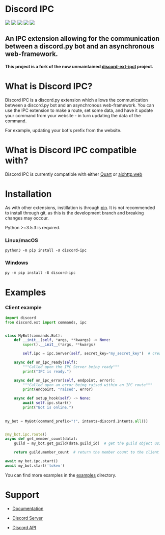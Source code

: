 # Discord IPC

<a href="https://pypi.org/project/discord-ipc/" target="_blank"><img src="https://img.shields.io/pypi/v/better-ipc"></a>
<img src="https://img.shields.io/pypi/pyversions/discord-ipc">
<img src="https://img.shields.io/github/last-commit/benforster/discord-ipc">
<img src="https://img.shields.io/github/license/benforster/ord-ipc">
<a href="https://discord.gg/Zcjg8AW4ga" target="_blank"><img src="https://img.shields.io/discord/875005644594372638?label=discord"></a>

## An IPC extension allowing for the communication between a discord.py bot and an asynchronous web-framework.

#### This project is a fork of the now unmaintained [discord-ext-ipct](https://github.com/Ext-Creators/discord-ext-ipc) project.

# What is Discord IPC?
Discord IPC is a discord.py extension which allows the communication between a discord.py bot and an asynchronous web-framework. You can use the IPC extension to make a route, set some data, and have it update your command from your website - in turn updating the data of the command.

For example, updating your bot's prefix from the website.

# What is Discord IPC compatible with?
Discord IPC is currently compatible with either [Quart](https://github.com/pallets/quart) or [aiohttp.web](https://github.com/aio-libs/aiohttp)

# Installation
As with other extensions, instillation is through [pip](https://pypi.org/project/pip/). It is not recommended to install through git, as this is the development branch and breaking changes may occour.

Python >=3.5.3 is required.

### Linux/macOS
```shell
python3 -m pip install -U discord-ipc
```
### Windows
```shell
py -m pip install -U discord-ipc
```

# Examples

### Client example
```py
import discord
from discord.ext import commands, ipc


class MyBot(commands.Bot):
    def __init__(self, *args, **kwargs) -> None:
        super().__init__(*args, **kwargs)

        self.ipc = ipc.Server(self, secret_key="my_secret_key")  # create our IPC Server

    async def on_ipc_ready(self):
        """Called upon the IPC Server being ready"""
        print("IPC is ready.")

    async def on_ipc_error(self, endpoint, error):
        """Called upon an error being raised within an IPC route"""
        print(endpoint, "raised", error)

    async def setup_hook(self) -> None:
        await self.ipc.start()
        print("Bot is online.")
        
 
my_bot = MyBot(command_prefix="!", intents=discord.Intents.all())


@my_bot.ipc.route()
async def get_member_count(data):
    guild = my_bot.get_guild(data.guild_id)  # get the guild object using parsed guild_id

    return guild.member_count  # return the member count to the client

await my_bot.ipc.start()
await my_bot.start('token')

 ```   
You can find more examples in the [examples](https://github.com/ben-forster/discord-ipc/tree/main/examples) directory.

# Support

- [Documentation](https://discord-ipc.readthedocs.io/en/latest/)

- [Discord Server](https://discord.gg/Zcjg8AW4ga)

- [Discord API](https://discord.com/developers/docs/getting-started)
